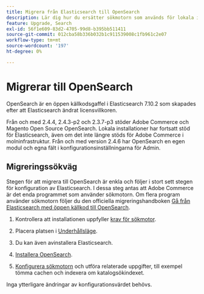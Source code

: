 ```yaml
---
title: Migrera från Elasticsearch till OpenSearch
description: Lär dig hur du ersätter sökmotorn som används för lokala installationer av Adobe Commerce och Magento Open Source.
feature: Upgrade, Search
exl-id: 56f1e609-83d2-4705-99d8-b395bb511411
source-git-commit: 012cba58b336b032b1c911539008c1fb961c2e07
workflow-type: tm+mt
source-wordcount: '197'
ht-degree: 0%

---
```


# Migrerar till OpenSearch

OpenSearch är en öppen källkodsgaffel i Elasticsearch 7.10.2 som skapades efter att Elasticsearch ändrat licensvillkoren.

Från och med 2.4.4, 2.4.3-p2 och 2.3.7-p3 stöder Adobe Commerce och Magento Open Source OpenSearch. Lokala installationer har fortsatt stöd för Elasticsearch, även om det inte längre stöds för Adobe Commerce i molninfrastruktur. Från och med version 2.4.6 har OpenSearch en egen modul och egna fält i konfigurationsinställningarna för Admin.

## Migreringssökväg

Stegen för att migrera till OpenSearch är enkla och följer i stort sett stegen för konfiguration av Elasticsearch. I dessa steg antas att Adobe Commerce är det enda programmet som använder sökmotorn. Om flera program använder sökmotorn följer du den officiella migreringshandboken [Gå från Elasticsearch med öppen källkod till OpenSearch](https://opensearch.org/blog/technical-posts/2021/10/moving-from-opensource-elasticsearch-to-opensearch/).

1. Kontrollera att installationen uppfyller [krav för sökmotor](../../installation/prerequisites/search-engine/overview.md).

1. Placera platsen i [Underhållsläge](../../installation/tutorials/maintenance-mode.md).

1. Du kan även avinstallera Elasticsearch.

1. [Installera OpenSearch](https://opensearch.org/docs/latest/opensearch/install/important-settings/).

1. [Konfigurera sökmotorn](../../configuration/search/configure-search-engine.md) och utföra relaterade uppgifter, till exempel tömma cachen och indexera om katalogsökindexet.

Inga ytterligare ändringar av konfigurationsvärdet behövs.
